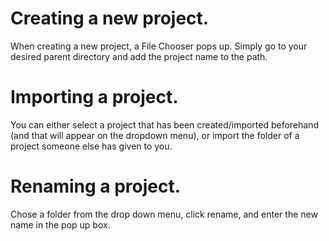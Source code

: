 
# Creating a new project.

When creating a new project, a File Chooser pops up. Simply go to your desired parent directory and add the project name to the path.

# Importing a project.

You can either select a project that has been created/imported beforehand (and that will appear on the dropdown menu), or import the folder of a project someone else has given to you. 

# Renaming a project.

Chose a folder from the drop down menu, click rename, and enter the new name in the pop up box.